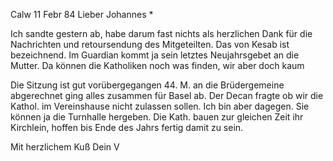  Calw 11 Febr 84
Lieber Johannes <Hesse>*

Ich sandte gestern ab, habe darum fast nichts als herzlichen Dank für die Nachrichten und retoursendung des Mitgeteilten. Das von Kesab ist bezeichnend. Im Guardian kommt ja sein letztes Neujahrsgebet an die Mutter. Da können die Katholiken noch was finden, wir aber doch kaum

Die Sitzung ist gut vorübergegangen 44. M. an die Brüdergemeine abgerechnet ging alles zusammen für Basel ab. Der Decan fragte ob wir die Kathol. im Vereinshause nicht zulassen sollen. Ich bin aber dagegen. Sie können ja die Turnhalle hergeben. Die Kath. bauen zur gleichen Zeit ihr Kirchlein, hoffen bis Ende des Jahrs fertig damit zu sein.

 Mit herzlichem Kuß
 Dein V
